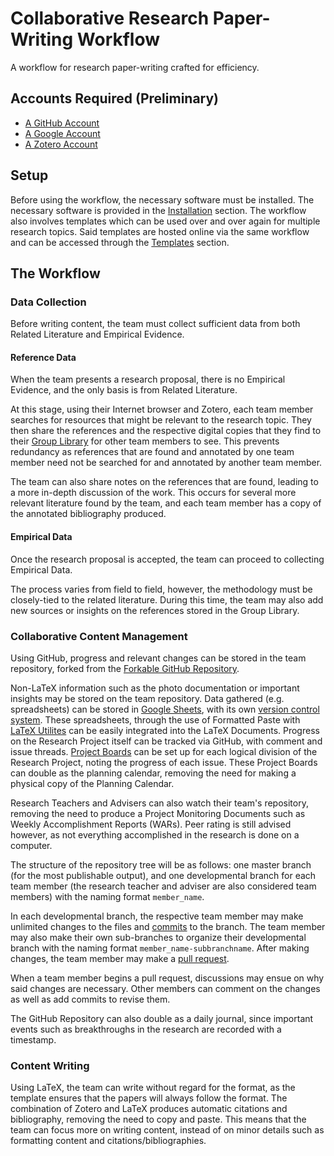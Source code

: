 # Collaborative Research Paper-Writing Workflow
A workflow for research paper-writing crafted for efficiency.

## Accounts Required (Preliminary)
 - [A GitHub Account](https://github.com/join)
 - [A Google Account](https://accounts.google.com/signup/v2/webcreateaccount?flowName=GlifWebSignIn&flowEntry=SignUp)
 - [A Zotero Account](https://www.zotero.org/user/register)

## Setup
Before using the workflow, the necessary software must be installed.
The necessary software is provided in the [Installation](installation) section.
The workflow also involves templates which can be used over and over again for multiple research topics.
Said templates are hosted online via the same workflow and can be accessed through the [Templates](templates) section.

## The Workflow
### Data Collection
Before writing content, the team must collect sufficient data from both Related Literature and Empirical Evidence.
#### Reference Data
When the team presents a research proposal, there is no Empirical Evidence, and the only basis is from Related Literature.

At this stage, using their Internet browser and Zotero, each team member searches for resources that might be relevant to the research topic.
They then share the references and the respective digital copies that they find to their [Group Library](https://guides.library.oregonstate.edu/c.php?g=359201&p=2426111) for other team members to see.
This prevents redundancy as references that are found and annotated by one team member need not be searched for and annotated by another team member.

The team can also share notes on the references that are found, leading to a more in-depth discussion of the work.
This occurs for several more relevant literature found by the team, and each team member has a copy of the annotated bibliography produced.
#### Empirical Data
Once the research proposal is accepted, the team can proceed to collecting Empirical Data.

The process varies from field to field, however, the methodology must be closely-tied to the related literature.
During this time, the team may also add new sources or insights on the references stored in the Group Library.
### Collaborative Content Management
Using GitHub, progress and relevant changes can be stored in the team repository, forked from the [Forkable GitHub Repository](templates/#forkable-github-repository).

Non-LaTeX information such as the photo documentation or important insights may be stored on the team repository.
Data gathered (e.g. spreadsheets) can be stored in [Google Sheets](https://sheets.google.com), with its own [version control system](https://support.google.com/docs/answer/190843).
These spreadsheets, through the use of Formatted Paste with [LaTeX Utilites](installation/#latex-utilities-by-tecosaur) can be easily integrated into the LaTeX Documents.
Progress on the Research Project itself can be tracked via GitHub, with comment and issue threads.
[Project Boards](https://help.github.com/en/github/managing-your-work-on-github/about-project-boards) can be set up for each logical division of the Research Project, noting the progress of each issue.
These Project Boards can double as the planning calendar, removing the need for making a physical copy of the Planning Calendar.

Research Teachers and Advisers can also watch their team's repository, removing the need to produce a Project Monitoring Documents such as Weekly Accomplishment Reports (WARs).
Peer rating is still advised however, as not everything accomplished in the research is done on a computer.

The structure of the repository tree will be as follows: one master branch (for the most publishable output), and one developmental branch for each team member (the research teacher and adviser are also considered team members) with the naming format `member_name`.

In each developmental branch, the respective team member may make unlimited changes to the files and [commits](https://www.atlassian.com/git/tutorials/saving-changes/git-commit) to the branch.
The team member may also make their own sub-branches to organize their developmental branch with the naming format `member_name-subbranchname`.
After making changes, the team member may make a [pull request](https://help.github.com/en/github/collaborating-with-issues-and-pull-requests/about-pull-requests).

When a team member begins a pull request, discussions may ensue on why said changes are necessary.
Other members can comment on the changes as well as add commits to revise them.

The GitHub Repository can also double as a daily journal, since important events such as breakthroughs in the research are recorded with a timestamp.
### Content Writing
Using LaTeX, the team can write without regard for the format, as the template ensures that the papers will always follow the format.
The combination of Zotero and LaTeX produces automatic citations and bibliography, removing the need to copy and paste.
This means that the team can focus more on writing content, instead of on minor details such as formatting content and citations/bibliographies.

<!-- ## Thoughts
### Zotero Reference Management
   - Members share their references to the Group Library as well as the digital copies they find (thus each member can read the same work)
### git-powered Collaboration
   - Non-LaTeX information may be stored on the repository, such as the data gathered (spreadsheets) or documentation
   - Development branch per team member (one for adviser too)
   - Comments and issues passed via GitHub (Project Boards)
   - Pull Requests from a branch to start discussing changes (propose changes and code review)
   - Comments on changes as well
   - The GitHub repository can serve as a daily journal as well, since everything is recorded with a timestamp
### LaTeX Writing
   - Automatic formatting for more focus on content
   - Automatic citations and bibliography for less copy-and-paste -->
